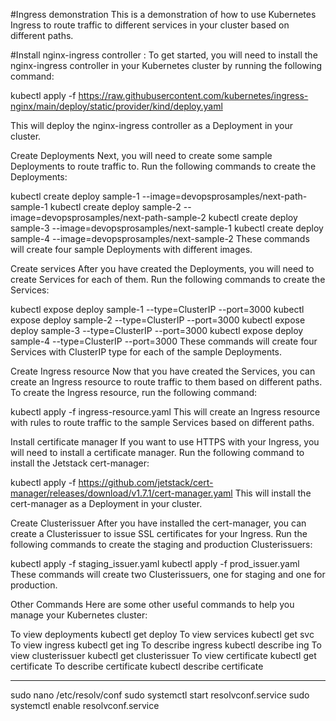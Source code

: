 #Ingress demonstration
This is a demonstration of how to use Kubernetes Ingress to route traffic to different services in your cluster based on different paths.

#Install nginx-ingress controller :
To get started, you will need to install the nginx-ingress controller in your Kubernetes cluster by running the following command:

kubectl apply -f https://raw.githubusercontent.com/kubernetes/ingress-nginx/main/deploy/static/provider/kind/deploy.yaml

This will deploy the nginx-ingress controller as a Deployment in your cluster.

Create Deployments
Next, you will need to create some sample Deployments to route traffic to. Run the following commands to create the Deployments:

kubectl create deploy sample-1 --image=devopsprosamples/next-path-sample-1
kubectl create deploy sample-2 --image=devopsprosamples/next-path-sample-2
kubectl create deploy sample-3 --image=devopsprosamples/next-sample-1
kubectl create deploy sample-4 --image=devopsprosamples/next-sample-2
These commands will create four sample Deployments with different images.

Create services
After you have created the Deployments, you will need to create Services for each of them. Run the following commands to create the Services:

kubectl expose deploy sample-1 --type=ClusterIP --port=3000
kubectl expose deploy sample-2 --type=ClusterIP --port=3000
kubectl expose deploy sample-3 --type=ClusterIP --port=3000
kubectl expose deploy sample-4 --type=ClusterIP --port=3000
These commands will create four Services with ClusterIP type for each of the sample Deployments.

Create Ingress resource
Now that you have created the Services, you can create an Ingress resource to route traffic to them based on different paths. To create the Ingress resource, run the following command:

kubectl apply -f ingress-resource.yaml
This will create an Ingress resource with rules to route traffic to the sample Services based on different paths.

Install certificate manager
If you want to use HTTPS with your Ingress, you will need to install a certificate manager. Run the following command to install the Jetstack cert-manager:

kubectl apply -f https://github.com/jetstack/cert-manager/releases/download/v1.7.1/cert-manager.yaml
This will install the cert-manager as a Deployment in your cluster.

Create Clusterissuer
After you have installed the cert-manager, you can create a Clusterissuer to issue SSL certificates for your Ingress. Run the following commands to create the staging and production Clusterissuers:

kubectl apply -f staging_issuer.yaml
kubectl apply -f prod_issuer.yaml
These commands will create two Clusterissuers, one for staging and one for production.

Other Commands
Here are some other useful commands to help you manage your Kubernetes cluster:

To view deployments
kubectl get deploy
To view services
kubectl get svc
To view ingress
kubectl get ing
To describe ingress
kubectl describe ing <ing-name>
To view clusterissuer
kubectl get clusterissuer
To view certificate
kubectl get certificate
To describe certificate
kubectl describe certificate


-------
sudo nano /etc/resolv/conf
sudo systemctl start resolvconf.service
sudo systemctl enable resolvconf.service
